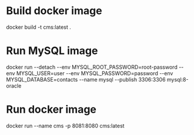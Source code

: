 # Build docker image
docker build -t cms:latest .

# Run MySQL image
docker run --detach --env MYSQL_ROOT_PASSWORD=root-password --env MYSQL_USER=user --env MYSQL_PASSWORD=password --env MYSQL_DATABASE=contacts --name mysql --publish 3306:3306 mysql:8-oracle

# Run docker image
docker run --name cms -p 8081:8080 cms:latest

